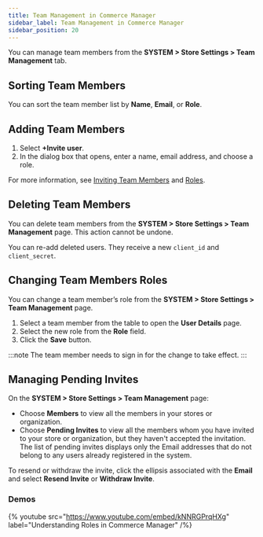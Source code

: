 ```yaml
---
title: Team Management in Commerce Manager
sidebar_label: Team Management in Commerce Manager
sidebar_position: 20
---
```


You can manage team members from the **SYSTEM > Store Settings > Team Management** tab.

## Sorting Team Members

You can sort the team member list by **Name**, **Email**, or **Role**.

## Adding Team Members

1. Select **+Invite user**.
1. In the dialog box that opens, enter a name, email address, and choose a role.

For more information, see [Inviting Team Members](/docs/getting-started/cm-overview#inviting-team-members) and [Roles](/docs/team-management/roles).

## Deleting Team Members

You can delete team members from the **SYSTEM > Store Settings > Team Management** page. This action cannot be undone.

You can re-add deleted users. They receive a new `client_id` and `client_secret`.

## Changing Team Members Roles

You can change a team member’s role from the **SYSTEM > Store Settings > Team Management** page.

1. Select a team member from the table to open the **User Details** page.
1. Select the new role from the **Role** field.
1. Click the **Save** button.

:::note
The team member needs to sign in for the change to take effect.
:::

## Managing Pending Invites

On the **SYSTEM > Store Settings > Team Management** page:
- Choose **Members** to view all the members in your stores or organization.
- Choose **Pending Invites** to view all the members whom you have invited to your store or organization, but they haven't accepted the invitation. The list of pending invites displays only the Email addresses that do not belong to any users already registered in the system.

To resend or withdraw the invite, click the ellipsis associated with the **Email** and select **Resend Invite** or **Withdraw Invite**.

### Demos

{% youtube src="https://www.youtube.com/embed/kNNRGPrqHXg" label="Understanding Roles in Commerce Manager" /%}

